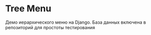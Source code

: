 # Tree Menu
Демо иерархического меню на Django.
База данных включена в репозиторий для простоты тестирования